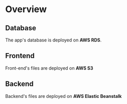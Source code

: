 # Overview

## Database

The app's database is deployed on **AWS RDS**.

## Frontend

Front-end's files are deployed on **AWS S3**

## Backend

Backend's files are deployed on **AWS Elastic Beanstalk**
